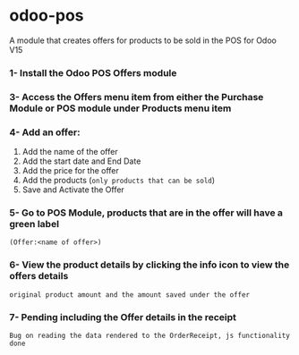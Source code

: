# odoo-pos 
A module that creates offers for products to be sold in the POS for Odoo V15


### 1- Install the Odoo POS Offers module

### 3- Access the Offers menu item from either the Purchase Module or POS module under Products menu item

### 4- Add an offer:
1. Add the name of the offer
2. Add the start date and End Date
3. Add the price for the offer
4. Add the products (```only products that can be sold```)
5. Save and Activate the Offer

### 5- Go to POS Module, products that are in the offer will have a green label
    (Offer:<name of offer>)

### 6- View the product details by clicking the info icon to view the offers details 
    original product amount and the amount saved under the offer

### 7- Pending including the Offer details in the receipt 
    Bug on reading the data rendered to the OrderReceipt, js functionality done